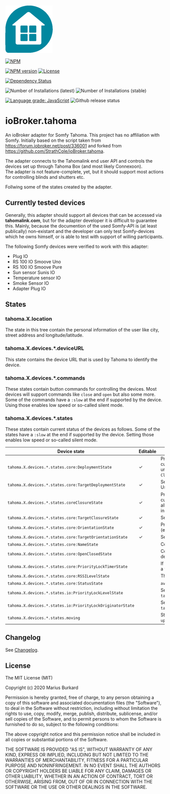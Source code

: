![Logo](admin/tahoma.png)

[![NPM](https://nodei.co/npm/iobroker.tahoma.png?downloads=true)](https://nodei.co/npm/iobroker.tahoma/)

[![NPM version](https://img.shields.io/npm/v/iobroker.tahoma.svg)](https://www.npmjs.com/package/iobroker.tahoma)
[![License](https://img.shields.io/badge/license-MIT-blue.svg?style=flat)](https://github.com/Excodibur/iobroker.tahoma/blob/master/LICENSE)

[![Dependency Status](https://img.shields.io/david/Excodibur/iobroker.schwoerer-ventcube.svg)](https://david-dm.org/Excodibur/iobroker.tahoma)

![Number of Installations (latest)](http://iobroker.live/badges/tahoma-installed.svg)
![Number of Installations (stable)](http://iobroker.live/badges/tahoma-stable.svg)

[![Language grade: JavaScript](https://img.shields.io/lgtm/grade/javascript/g/Excodibur/ioBroker.tahoma.svg?logo=lgtm&logoWidth=18)](https://lgtm.com/projects/g/Excodibur/ioBroker.tahoma/context:javascript)
![Github release status](https://github.com/Excodibur/iobroker.tahoma/workflows/Build%2C%20Test%20and%20Release/badge.svg)


# ioBroker.tahoma

An ioBroker adapter for Somfy Tahoma. This project has no affiliation with Somfy. Initially based on the script taken from https://forum.iobroker.net/post/336001 and forked from https://github.com/StrathCole/ioBroker.tahoma.

The adapter connects to the Tahomalink end user API and controls the devices set up through Tahoma Box (and most likely Connexoon).  
The adapter is not feature-complete, yet, but it should support most actions for controlling blinds and shutters etc.

Follwing some of the states created by the adapter.

## Currently tested devices

Generally, this adapter should support all devices that can be accessed via __tahomalink.com__, but for the adapter developer it is difficult to guarantee this. Mainly, because the documention of the used Somfy-API is (at least publically) non-existant and the developer can only test Somfy-devices which he owns himself, or is able to test with support of willing participants.

The following Somfy devices were verified to work with this adapter:
- Plug IO
- RS 100 IO Smoove Uno
- RS 100 IO Smoove Pure
- Sun sensor Sunis IO
- Temperature sensor IO
- Smoke Sensor IO
- Adapter Plug IO

## States

### tahoma.X.location

The state in this tree contain the personal information of the user like city, street address and longitude/latitude.

### tahoma.X.devices.*.deviceURL

This state contains the device URL that is used by Tahoma to identify the device.

### tahoma.X.devices.*.commands

These states contain button commands for controlling the devices. Most devices will support commands like `close` and `open` but also some more.  
Some of the commands have a `:slow` at the end if supported by the device. Using those enables low speed or so-called silent mode.

### tahoma.X.devices.*.states

These states contain current status of the devices as follows. Some of the states have a `:slow` at the end if supported by the device. Setting those enables low speed or so-called silent mode.


| Device state                                                | Editable | Purpose/Description |
|-------------------------------------------------------------|----------|---------------------|
| `tahoma.X.devices.*.states.core:DeploymentState`            | &#10003; | Provides information about and controls the state of current deployment. 100 means fully deployed, 0 is undeployed. Not all devices have this value, some have `ClosureState` instead. |
| `tahoma.X.devices.*.states.core:TargetDeploymentState`      | &#10003; | See `tahoma.X.devices.*.states.core:DeploymentState`. Use this to e.g. change blind position directly. |
| `tahoma.X.devices.*.states.coreClosureState`                | &#10003; | Provides information about and controls the state of current closure. 100 means fully closed, 0 is open. Not all devices have this value, some have `DeploymentState` instead. |
| `tahoma.X.devices.*.states.core:TargetClosureState`         | &#10003; | See `tahoma.X.devices.*.states.core:ClosureState` |
| `tahoma.X.devices.*.states.core:OrientationState`           | &#10003; | Provides information about and ocntrols the orientation (e. g. for shutters) of slats. Not all devices offer this value | 
| `tahoma.X.devices.*.states.core:TargetOrientationState`     | &#10003; | See `tahoma.X.devices.*.states.core:OrientationState` |  
| `tahoma.X.devices.*.states.core:NameState`                  |          | Contains the current name of the device. |
| `tahoma.X.devices.*.states.core:OpenClosedState`            |          | Contains `closed` if the device is 100% closed or 0% deployed and `open` otherwise. |
| `tahoma.X.devices.*.states.core:PriorityLockTimerState`     |          | If a sensor has locked the device this is stated here, e. g. a wind sensor blocking an awning. |
| `tahoma.X.devices.*.states.core:RSSILevelState`             |          | The current signal quality of the device. |
| `tahoma.X.devices.*.states.core:StatusState`                |          | `available` if the device is currently available. |
| `tahoma.X.devices.*.states.io:PriorityLockLevelState`       |          | See `tahoma.X.devices.*.states.core:PriorityLockTimerState` |
| `tahoma.X.devices.*.states.io:PriorityLockOriginatorState`  |          | See `tahoma.X.devices.*.states.core:PriorityLockTimerState` |
| `tahoma.X.devices.*.states.moving`                          |          | States if the device is currently moving. `0 = stopped`, `1 = up/undeploy`, `2 = down/deploy`, `3 = unknown direction` |


## Changelog
See [Changelog](https://github.com/Excodibur/ioBroker.tahoma/blob/master/CHANGELOG.md).

## License

The MIT License (MIT)

Copyright (c) 2020 Marius Burkard

Permission is hereby granted, free of charge, to any person obtaining a copy
of this software and associated documentation files (the "Software"), to deal
in the Software without restriction, including without limitation the rights
to use, copy, modify, merge, publish, distribute, sublicense, and/or sell
copies of the Software, and to permit persons to whom the Software is
furnished to do so, subject to the following conditions:

The above copyright notice and this permission notice shall be included in
all copies or substantial portions of the Software.

THE SOFTWARE IS PROVIDED "AS IS", WITHOUT WARRANTY OF ANY KIND, EXPRESS OR
IMPLIED, INCLUDING BUT NOT LIMITED TO THE WARRANTIES OF MERCHANTABILITY,
FITNESS FOR A PARTICULAR PURPOSE AND NONINFRINGEMENT. IN NO EVENT SHALL THE
AUTHORS OR COPYRIGHT HOLDERS BE LIABLE FOR ANY CLAIM, DAMAGES OR OTHER
LIABILITY, WHETHER IN AN ACTION OF CONTRACT, TORT OR OTHERWISE, ARISING FROM,
OUT OF OR IN CONNECTION WITH THE SOFTWARE OR THE USE OR OTHER DEALINGS IN
THE SOFTWARE.